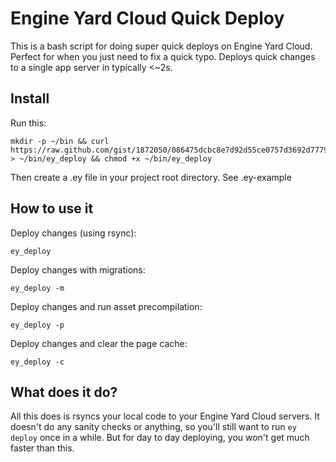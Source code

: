 # Engine Yard Cloud Quick Deploy #

This is a bash script for doing super quick deploys on Engine Yard Cloud. Perfect for when you just need to fix a quick typo. Deploys quick changes to a single app server in typically <~2s.

## Install ##

Run this:

    mkdir -p ~/bin && curl https://raw.github.com/gist/1872050/086475dcbc8e7d92d55ce0757d3692d77793f4b1/ey_deploy.sh > ~/bin/ey_deploy && chmod +x ~/bin/ey_deploy

Then create a .ey file in your project root directory. See .ey-example

## How to use it ##

Deploy changes (using rsync):

    ey_deploy

Deploy changes with migrations:

    ey_deploy -m

Deploy changes and run asset precompilation:

    ey_deploy -p

Deploy changes and clear the page cache:

    ey_deploy -c

## What does it do? ##

All this does is rsyncs your local code to your Engine Yard Cloud servers. It doesn't do any sanity checks or anything, so you'll still want to run `ey deploy` once in a while. But for day to day deploying, you won't get much faster than this.